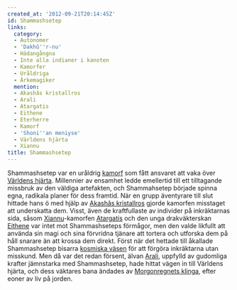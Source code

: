 ```yaml
---
created_at: '2012-09-21T20:14:45Z'
id: Shammashsetep
links:
  category:
  - Autonomer
  - 'Dakhû''r-nu'
  - Hädangångna
  - Inte alla indianer i kanoten
  - Kamorfer
  - Uråldriga
  - Ärkemagiker
  mention:
  - Akashâs kristallros
  - Arali
  - Atargatis
  - Eithene
  - Eterherre
  - Kamorf
  - 'Shoni''an meniyse'
  - Världens hjärta
  - Xiannu
title: Shammashsetep
---
```


Shammashsetep var en uråldrig [kamorf] som fått ansvaret att vaka över [Världens hjärta]. Millennier
av ensamhet ledde emellertid till ett tilltagande missbruk av den väldiga artefakten, och
Shammahsetep började spinna egna, radikala planer för dess framtid. När en grupp äventyrare till
slut hittade hans ö med hjälp av [Akashâs kristallros] gjorde kamorfen misstaget att underskatta
dem. Visst, även de kraftfullaste av individer på inkräktarnas sida, såsom [Xiannu]-kamorfen
[Atargatis] och den unga drakväkterskan [Eithene] var intet mot Shammashseteps förmågor, men den
valde likfullt att använda sin magi och sina förvridna tjänare att tortera och utforska dem på håll
snarare än att krossa dem direkt. Först när det hettade till åkallade Shammashsetep bisarra
[kosmiska väsen] för att förgöra inkräktarna utan misskund. Men då var det redan försent, älvan
[Arali], uppfylld av gudomliga krafter jämnstarka med Shammashsetep, hade hittat vägen in till
Världens hjärta, och dess väktares bana ändades av [Morgonregnets klinga], efter eoner av liv på
jorden.

  [kamorf]: Kamorf
  [Världens hjärta]: Världens_hjärta
  [Akashâs kristallros]: Akashâs_kristallros
  [Xiannu]: Xiannu
  [Atargatis]: Atargatis
  [Eithene]: Eithene
  [kosmiska väsen]: Eterherre
  [Arali]: Arali
  [Morgonregnets klinga]: Shonian_meniyse